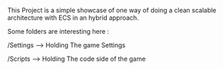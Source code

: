 This Project is a simple showcase of one way of doing a clean scalable architecture with ECS in an hybrid approach.

Some folders are interesting here : 

/Settings --> Holding The game Settings

/Scripts --> Holding The code side of the game